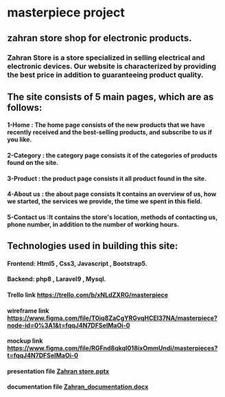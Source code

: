 # masterpiece project

## zahran store shop for electronic products.


### Zahran Store is a store specialized in selling electrical and electronic devices. Our website is characterized by providing the best price in addition to guaranteeing product quality.

## The site consists of 5 main pages, which are as follows:
#### 1-Home : The home page consists of the new products that we have recently received and the best-selling products, and subscribe to us if you like.
#### 2-Category : the category page consists it of the categories of products found on the site.
#### 3-Product : the product page consists it all product found in the site.
#### 4-About us : the about page consists It contains an overview of us, how we started, the services we provide, the time we spent in this field.
#### 5-Contact us :It contains the store's location, methods of contacting us, phone number, in addition to the number of working hours.

## Technologies used in building this site:
#### Frontend: Html5 , Css3, Javascript , Bootstrap5.
#### Backend: php8 , Laravel9 , Mysql.

#### Trello link https://trello.com/b/xNLdZXRG/masterpiece
#### wireframe link https://www.figma.com/file/T0iq8ZaCgYRGvqHCEl37NA/masterpiece?node-id=0%3A1&t=fqqJ4N7DFSeIMaOi-0
#### mockup link https://www.figma.com/file/RGFnd8qkql018ixOmmUndi/masterpieces?t=fqqJ4N7DFSeIMaOi-0
#### presentation file [Zahran store.pptx](https://github.com/AhmadyZahran/final-project/files/10312879/Zahran.store.pptx)
#### documentation file [Zahran_documentation.docx](https://github.com/AhmadyZahran/final-project/files/10312880/Zahran_documentation.docx)
